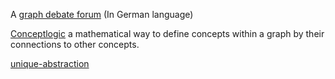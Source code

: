 A [graph debate forum](forum-concept-draft-de.md) (In German language)

[Conceptlogic](graph/conceptlogic/conceptlogic.md) a mathematical way to define concepts within a graph by their connections to other concepts.

 [unique-abstraction](unique-abstraction.md)


